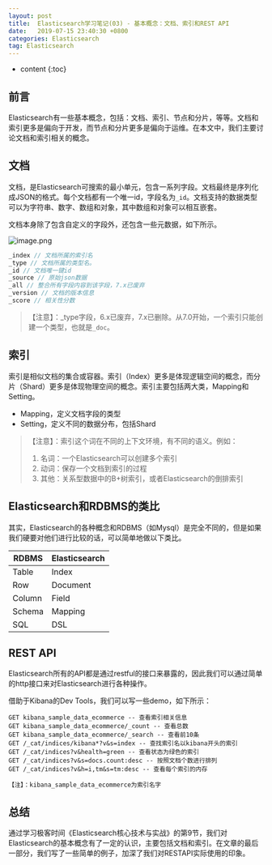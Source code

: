 ```yaml
---
layout: post
title:  Elasticsearch学习笔记(03) - 基本概念：文档、索引和REST API
date:   2019-07-15 23:40:30 +0800
categories: Elasticsearch
tag: Elasticsearch
---
```


* content
{:toc}

## 前言

Elasticsearch有一些基本概念，包括：文档、索引、节点和分片，等等。文档和索引更多是偏向于开发，而节点和分片更多是偏向于运维。在本文中，我们主要讨论文档和索引相关的概念。

## 文档

文档，是Elasticsearch可搜索的最小单元，包含一系列字段。文档最终是序列化成JSON的格式。每个文档都有一个唯一id，字段名为`_id`。文档支持的数据类型可以为字符串、数字、数组和对象，其中数组和对象可以相互嵌套。

文档本身除了包含自定义的字段外，还包含一些元数据，如下所示。

![image.png](https://upload-images.jianshu.io/upload_images/845143-3032cc0e76c5614c.png?imageMogr2/auto-orient/strip%7CimageView2/2/w/1240)


```java
_index // 文档所属的索引名
_type // 文档所属的类型名。
_id // 文档唯一键id
_source // 原始json数据
_all // 整合所有字段内容到该字段，7.x已废弃
_version // 文档的版本信息
_score // 相关性分数
```

> 【注意】：_type字段，6.x已废弃，7.x已删除。从7.0开始，一个索引只能创建一个类型，也就是`_doc`。

## 索引

索引是相似文档的集合或容器。索引（Index）更多是体现逻辑空间的概念，而分片（Shard）更多是体现物理空间的概念。索引主要包括两大类，Mapping和Setting。

+ Mapping，定义文档字段的类型
+ Setting，定义不同的数据分布，包括Shard

> 【注意】：索引这个词在不同的上下文环境，有不同的语义。例如：
> 1. 名词：一个Elasticsearch可以创建多个索引
> 2. 动词：保存一个文档到索引的过程
> 3. 其他：关系型数据中的B+树索引，或者Elasticsearch的倒排索引

## Elasticsearch和RDBMS的类比

其实，Elasticsearch的各种概念和RDBMS（如Mysql）是完全不同的，但是如果我们硬要对他们进行比较的话，可以简单地做以下类比。

| RDBMS | Elasticsearch |
| --- | --- |
| Table | Index  |
| Row | Document |
| Column | Field |
| Schema | Mapping |
| SQL | DSL |

## REST API

Elasticsearch所有的API都是通过restful的接口来暴露的，因此我们可以通过简单的http接口来对Elasticsearch进行各种操作。

借助于Kibana的Dev Tools，我们可以写一些demo，如下所示：

```nothing
GET kibana_sample_data_ecommerce -- 查看索引相关信息
GET kibana_sample_data_ecommerce/_count -- 查看总数
GET kibana_sample_data_ecommerce/_search -- 查看前10条
GET /_cat/indices/kibana*?v&s=index -- 查找索引名以kibana开头的索引
GET /_cat/indices?v&health=green -- 查看状态为绿色的索引
GET /_cat/indices?v&s=docs.count:desc -- 按照文档个数进行排列
GET /_cat/indices?v&h=i,tm&s=tm:desc -- 查看每个索引的内存

【注】：kibana_sample_data_ecommerce为索引名字
```

## 总结

通过学习极客时间《Elasticsearch核心技术与实战》的第9节，我们对Elasticsearch的基本概念有了一定的认识，主要包括文档和索引。在文章的最后一部分，我们写了一些简单的例子，加深了我们对RESTAPI实际使用的印象。